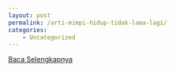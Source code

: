 ```yaml
---
layout: post
permalink: /arti-mimpi-hidup-tidak-lama-lagi/
categories:
    - Uncategorized
---
```


[Baca Selengkapnya](/03)